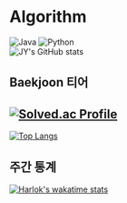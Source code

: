 # Algorithm
![Java](https://img.shields.io/badge/Java-007396.svg?&style=for-the-badge&logo=Java&logoColor=yellow)
![Python](https://img.shields.io/badge/Python-3776AB.svg?&style=for-the-badge&logo=Python&logoColor=blue)<br>
![JY's GitHub stats](https://github-readme-stats.vercel.app/api?username=jung-yeon&show_icons=true&theme=radical)<br>
## Baekjoon 티어
[![Solved.ac Profile](http://mazassumnida.wtf/api/generate_badge?boj=lkjh764)](https://solved.ac/lkjh764)<br>
----------------------------------------------------------------------
[![Top Langs](https://github-readme-stats.vercel.app/api/top-langs/?username=jung-yeon&layout=compact)](https://github.com/jung-yeon/-algorithm_Baekjoon_programmers)<br>
## 주간 통계
[![Harlok's wakatime stats](https://github-readme-stats.vercel.app/api/wakatime?username=jung-yeon)](https://github.com/anuraghazra/github-readme-stats)
